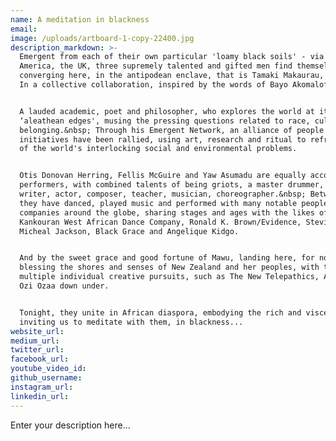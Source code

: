 ```yaml
---
name: A meditation in blackness
email:
image: /uploads/artboard-1-copy-22400.jpg
description_markdown: >-
  Emergent from each of their own particular 'loamy black soils' - via Africa,
  America, the UK, three supremely talented and gifted men find themselves
  converging here, in the antipodean enclave, that is Tamaki Makaurau, Aotearoa.
  In a collective collaboration, inspired by the words of Bayo Akomalofe PhD.


  A lauded academic, poet and philosopher, who explores the world at its
  ‘aleathean edges', musing the pressing questions related to race, culture and
  belonging.&nbsp; Through his Emergent Network, an alliance of people and
  initiatives have been rallied, using art, research and ritual to reframe some
  of the world's interlocking social and environmental problems.


  Otis Donovan Herring, Fellis McGuire and Yaw Asumadu are equally accomplished
  performers, with combined talents of being griots, a master drummer, dancer,
  writer, actor, composer, teacher, musician, choreographer.&nbsp; Between them,
  they have danced, played music and performed with many notable peoples and
  companies around the globe, sharing stages and ages with the likes of
  Kankouran West African Dance Company, Ronald K. Brown/Evidence, Stevie Wonder,
  Micheal Jackson, Black Grace and Angelique Kidgo.


  And by the sweet grace and good fortune of Mawu, landing here, for now,
  blessing the shores and senses of New Zealand and her peoples, with their
  multiple individual creative pursuits, such as The New Telepathics, ASA\! and
  Ozi Ozaa down under.


  Tonight, they unite in African diaspora, embodying the rich and visceral text,
  inviting us to meditate with them, in blackness...
website_url:
medium_url:
twitter_url:
facebook_url:
youtube_video_id:
github_username:
instagram_url:
linkedin_url:
---
```


Enter your description here...
